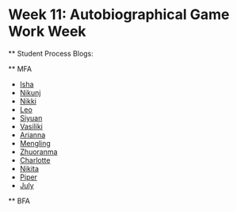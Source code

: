 
# Week 11: Autobiographical Game Work Week

** Student Process Blogs:


** MFA 

* [Isha](https://ccportfolio-isha.glitch.me/p7-part1.html)
* [Nikunj](https://cclab-nik.glitch.me/p7.html)
* [Nikki](https://nikki-damianou-cc-lab-chile-picante.glitch.me/p7.html)
* [Leo](https://cclab-portfolio-leo.glitch.me/p7.html)
* [Siyuan](https://cclab-portfolio-siyuan-fu.glitch.me/p7.html)
* [Vasiliki](https://vasiliki-critical-computation-2022.glitch.me/p7.html)
* [Arianna](https://arianna-locatelli-cc-class-portfolio.glitch.me/p7.html)
* [Mengling](https://mengying-luo-cclab.glitch.me/p7.html)
* [Zhuoranma](https://cclab-portfolio-zhuoranma.glitch.me/p7.html)
* [Charlotte](https://charlotte-rogers-ccport.glitch.me/narrativegame.html)
* [Nikita](https://nikita-shtarkman-cc-lab.glitch.me/p7.html)
* [Piper](https://cclab-portfolio-piperwu.glitch.me/p7.html)
* [July](https://cclab-portfolio-zhouyu.glitch.me/p7.html)



** BFA



